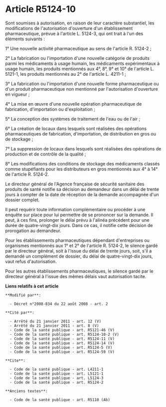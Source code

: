 # Article R5124-10

Sont soumises à autorisation, en raison de leur caractère substantiel, les modifications de l'autorisation d'ouverture d'un
établissement pharmaceutique, prévue à l'article L. 5124-3, qui ont trait à l'un des éléments suivants : 

1° Une nouvelle activité pharmaceutique au sens de l'article R. 5124-2 ; 

2° La fabrication ou l'importation d'une nouvelle catégorie de produits parmi les médicaments à usage humain, les médicaments
expérimentaux à usage humain, les produits mentionnés aux 4°, 8°, 9° et 10° de l'article L. 5121-1, les produits mentionnés
au 2° de l'article L. 4211-1 ; 

3° La fabrication ou l'importation d'une nouvelle forme pharmaceutique ou d'un produit pharmaceutique non mentionné par
l'autorisation d'ouverture en vigueur ; 

4° La mise en œuvre d'une nouvelle opération pharmaceutique de fabrication, d'importation ou d'exploitation ; 

5° La conception des systèmes de traitement de l'eau ou de l'air ; 

6° La création de locaux dans lesquels sont réalisées des opérations pharmaceutiques de fabrication, d'importation, de
distribution en gros ou de stockage ; 

7° La suppression de locaux dans lesquels sont réalisées des opérations de production et de contrôle de la qualité ; 

8° Les modifications des conditions de stockage des médicaments classés comme stupéfiants pour les distributeurs en gros
mentionnés aux 4° à 14° de l'article R. 5124-2. 

Le directeur général de l'Agence française de sécurité sanitaire des produits de santé notifie sa décision au demandeur dans
un délai de trente jours à compter de la date de réception de la demande accompagnée d'un dossier complet. 

Il peut requérir toute information complémentaire ou procéder à une enquête sur place pour lui permettre de se prononcer sur
la demande. Il peut, à ces fins, prolonger le délai prévu à l'alinéa précédent pour une durée de quatre-vingt-dix jours. Dans
ce cas, il notifie cette décision de prorogation au demandeur. 

Pour les établissements pharmaceutiques dépendant d'entreprises ou organismes mentionnés aux 1° et 2° de l'article R. 5124-2,
le silence gardé par le directeur général, soit à l'issue du délai de trente jours, soit, s'il a demandé un complément de
dossier, du délai de quatre-vingt-dix jours, vaut refus d'autorisation. 

Pour les autres établissements pharmaceutiques, le silence gardé par le directeur général à l'issue des mêmes délais vaut
autorisation tacite.

**Liens relatifs à cet article**

	**Modifié par**:

	  - Décret n°2008-834 du 22 août 2008 - art. 2

	**Cité par**:

	  - Arrêté du 21 janvier 2011 - art. 12 (V)
	  - Arrêté du 21 janvier 2011 - art. 8 (V)
	  - Code de la santé publique - art. R5121-46 (V)
	  - Code de la santé publique - art. R5124-10-2 (V)
	  - Code de la santé publique - art. R5124-11 (V)
	  - Code de la santé publique - art. R5124-14 (V)
	  - Code de la santé publique - art. R5124-5 (V)
	  - Code de la santé publique - art. R5124-59 (V)

	**Cite**:

	  - Code de la santé publique - art. L4211-1
	  - Code de la santé publique - art. L5121-1
	  - Code de la santé publique - art. L5124-3
	  - Code de la santé publique - art. R5124-2

	**Anciens textes**:

	  - Code de la santé publique - art. R5110 (Ab)
